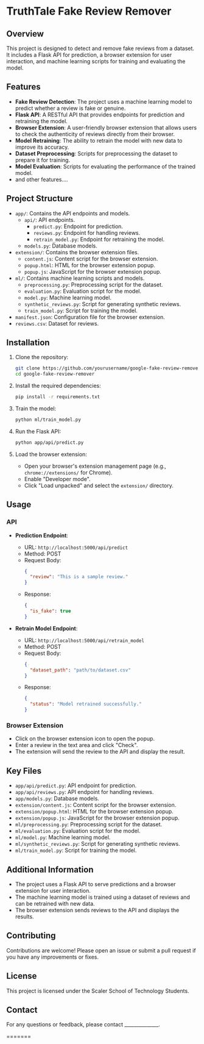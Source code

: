# TruthTale Fake Review Remover

## Overview
This project is designed to detect and remove fake reviews from a dataset. It includes a Flask API for prediction, a browser extension for user interaction, and machine learning scripts for training and evaluating the model.

## Features
- **Fake Review Detection**: The project uses a machine learning model to predict whether a review is fake or genuine.
- **Flask API**: A RESTful API that provides endpoints for prediction and retraining the model.
- **Browser Extension**: A user-friendly browser extension that allows users to check the authenticity of reviews directly from their browser.
- **Model Retraining**: The ability to retrain the model with new data to improve its accuracy.
- **Dataset Preprocessing**: Scripts for preprocessing the dataset to prepare it for training.
- **Model Evaluation**: Scripts for evaluating the performance of the trained model.
- and other features....

## Project Structure
- `app/`: Contains the API endpoints and models.
  - `api/`: API endpoints.
    - `predict.py`: Endpoint for prediction.
    - `reviews.py`: Endpoint for handling reviews.
    - `retrain_model.py`: Endpoint for retraining the model.
  - `models.py`: Database models.
- `extension/`: Contains the browser extension files.
  - `content.js`: Content script for the browser extension.
  - `popup.html`: HTML for the browser extension popup.
  - `popup.js`: JavaScript for the browser extension popup.
- `ml/`: Contains machine learning scripts and models.
  - `preprocessing.py`: Preprocessing script for the dataset.
  - `evaluation.py`: Evaluation script for the model.
  - `model.py`: Machine learning model.
  - `synthetic_reviews.py`: Script for generating synthetic reviews.
  - `train_model.py`: Script for training the model.
- `manifest.json`: Configuration file for the browser extension.
- `reviews.csv`: Dataset for reviews.

## Installation
1. Clone the repository:
   ```sh
   git clone https://github.com/yourusername/google-fake-review-remover.git
   cd google-fake-review-remover
   ```

2. Install the required dependencies:
   ```sh
   pip install -r requirements.txt
   ```

3. Train the model:
   ```sh
   python ml/train_model.py
   ```

4. Run the Flask API:
   ```sh
   python app/api/predict.py
   ```

5. Load the browser extension:
   - Open your browser's extension management page (e.g., `chrome://extensions/` for Chrome).
   - Enable "Developer mode".
   - Click "Load unpacked" and select the `extension/` directory.

## Usage
### API
- **Prediction Endpoint**:
  - URL: `http://localhost:5000/api/predict`
  - Method: POST
  - Request Body:
    ```json
    {
      "review": "This is a sample review."
    }
    ```
  - Response:
    ```json
    {
      "is_fake": true
    }
    ```

- **Retrain Model Endpoint**:
  - URL: `http://localhost:5000/api/retrain_model`
  - Method: POST
  - Request Body:
    ```json
    {
      "dataset_path": "path/to/dataset.csv"
    }
    ```
  - Response:
    ```json
    {
      "status": "Model retrained successfully."
    }
    ```

### Browser Extension
- Click on the browser extension icon to open the popup.
- Enter a review in the text area and click "Check".
- The extension will send the review to the API and display the result.

## Key Files
- `app/api/predict.py`: API endpoint for prediction.
- `app/api/reviews.py`: API endpoint for handling reviews.
- `app/models.py`: Database models.
- `extension/content.js`: Content script for the browser extension.
- `extension/popup.html`: HTML for the browser extension popup.
- `extension/popup.js`: JavaScript for the browser extension popup.
- `ml/preprocessing.py`: Preprocessing script for the dataset.
- `ml/evaluation.py`: Evaluation script for the model.
- `ml/model.py`: Machine learning model.
- `ml/synthetic_reviews.py`: Script for generating synthetic reviews.
- `ml/train_model.py`: Script for training the model.

## Additional Information
- The project uses a Flask API to serve predictions and a browser extension for user interaction.
- The machine learning model is trained using a dataset of reviews and can be retrained with new data.
- The browser extension sends reviews to the API and displays the results.

## Contributing
Contributions are welcome! Please open an issue or submit a pull request if you have any improvements or fixes.

## License
This project is licensed under the Scaler School of Technology Students. 

## Contact
For any questions or feedback, please contact ______________.

=======
